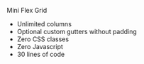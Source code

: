 Mini Flex Grid

* Unlimited columns
* Optional custom gutters without padding
* Zero CSS classes
* Zero Javascript
* 30 lines of code
